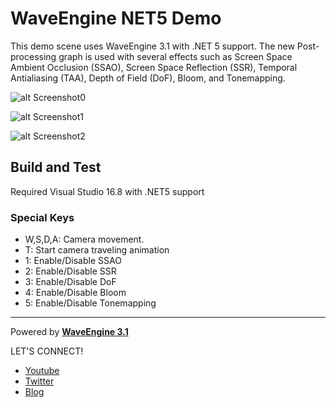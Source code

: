 # WaveEngine NET5 Demo

This demo scene uses WaveEngine 3.1 with .NET 5 support. The new Post-processing graph is used with several effects such as Screen Space Ambient Occlusion (SSAO), Screen Space Reflection (SSR), Temporal Antialiasing (TAA), Depth of Field (DoF), Bloom, and Tonemapping.

![alt Screenshot0](https://github.com/WaveEngine/NET5Demo/blob/main/Screenshots/image00.png)

![alt Screenshot1](https://github.com/WaveEngine/NET5Demo/blob/main/Screenshots/image01.png)

![alt Screenshot2](https://github.com/WaveEngine/NET5Demo/blob/main/Screenshots/image02.png)

## Build and Test

Required Visual Studio 16.8 with .NET5 support

### Special Keys
 * W,S,D,A: Camera movement.
 * T: Start camera traveling animation
 * 1: Enable/Disable SSAO
 * 2: Enable/Disable SSR
 * 3: Enable/Disable DoF
 * 4: Enable/Disable Bloom
 * 5: Enable/Disable Tonemapping

----
Powered by **[WaveEngine 3.1](http://www.waveengine.net)**

LET'S CONNECT!

- [Youtube](https://www.youtube.com/subscription_center?add_user=WaveEngineChannel)
- [Twitter](https://twitter.com/WaveEngineTeam)
- [Blog](http://geeks.ms/waveengineteam/)
